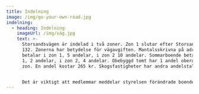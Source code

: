 ```yaml
---
title: Indelning
image: /img/go-your-own-road.jpg
indelning:
  - heading: Indelning
    imageUrl: /img/väg.jpg
    text: >-
      Storsandsvägen är indelad i två zoner. Zon 1 slutar efter Storsandsvägen
      132. Zonerna har betydelse för vägavgiften. Mantalsskrivna på adressen,
      betalar i zon 1, 5 andelar, i zon 2 10 andelar. Sommarboende betalar i zon
      1, 2 andelar, i zon 2, 4 andelar. Obebyggd tomt har 1 andel oberoende av
      zon. En andel kostar 265 kr. Skogsfastigheter har andra andelstal.


      Det är viktigt att medlemmar meddelar styrelsen förändrade boendeförhållanden så att vägavgiften blir korrekt. Därefter genomförs en förrättning av Lantmäteriet. Förrättningen kostar 1 500 kr för medlem. Kostnaden för samfälligheten är 3 800 kr för den första fastigheten och därefter 500 kr för fastigheter som anmäls vid samma tillfälle. Samfälligheten skickar in underlag till förrättning till Lantmäteriet först när vi erhållit minst 3 anmälningar om ändrade boendeförhållanden. Enskild fastighetsägare kan därför få vänta en längre tid på att bli fakturerad för förrättningskostnader.
---
```

